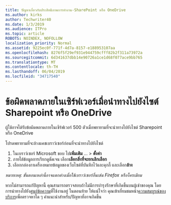 ```yaml
---
title: ปัญหาเกี่ยวกับประสิทธิภาพการทำงาน-SharePoint หรือ OneDrive
ms.author: kirks
author: Techwriter40
ms.date: 1/3/2019
ms.audience: ITPro
ms.topic: article
ROBOTS: NOINDEX, NOFOLLOW
localization_priority: Normal
ms.assetid: 9225ec0f-771f-4d7a-8157-e188953107aa
ms.openlocfilehash: 8276f5f29ef931e944759cfff82b2f311a73972a
ms.sourcegitcommit: 6d341637dbb14e90726a1ce1d68f077ace9bb765
ms.translationtype: MT
ms.contentlocale: th-TH
ms.lasthandoff: 06/04/2019
ms.locfileid: "34717540"
---
```

# <a name="internal-server-error-when-navigating-to-sharepoint-or-onedrive-sites"></a>ข้อผิดพลาดภายในเซิร์ฟเวอร์เมื่อนำทางไปยังไซต์ Sharepoint หรือ OneDrive

<p><span style="mso-bidi-font-family: Calibri; mso-bidi-theme-font: minor-latin;">ผู้ใช้อาจได้รับข้อผิดพลาดภายในเซิร์ฟเวอร์ 500 ตัวเมื่อพยายามที่จะนำทางไปยังไซต์ Sharepoint หรือ OneDrive</span></p> <p><span style="mso-bidi-font-family: Calibri; mso-bidi-theme-font: minor-latin;">โปรดพยายามที่จะล้างแคชเบราว์เซอร์ก่อนที่จะนำทางไปยังไซต์</span></p> <ol> <li><span style="mso-bidi-font-family: Calibri; mso-bidi-theme-font: minor-latin;">ในเบราว์เซอร์ Microsoft ขอบ ไป<strong>เพิ่มเติม</strong> &hellip; &gt; <strong>ตั้งค่า</strong></span></li> <li><span style="mso-bidi-font-family: Calibri; mso-bidi-theme-font: minor-latin;">ภายใต้ข้อมูลการเรียกดูชัดเจน เลือก<strong>เลือกสิ่งที่จะยกเลิกเลือก</strong></span></li> <li><span style="mso-bidi-font-family: Calibri; mso-bidi-theme-font: minor-latin;">เลือกกล่องกาเครื่องหมายข้อมูลของเว็บไซต์ที่บันทึกไว้และคุกกี้ และเลือก<strong>ล้าง</strong></span></li> </ol> <p><em style="mso-bidi-font-style: normal;"><span style="mso-bidi-font-family: Calibri; mso-bidi-theme-font: minor-latin;">หมายเหตุ: ขั้นตอนเหล่านี้อาจแตกต่างเมื่อใช้เบราว์เซอร์อื่นเช่น Firefox หรือโครเมียม</span></em></p> <p><span style="mso-bidi-font-family: Calibri; mso-bidi-theme-font: minor-latin;">หากไม่สามารถแก้ปัญหานี้ คุณสามารถตรวจสอบถ้าไม่มีการบำรุงรักษาที่เกิดขึ้นบนผู้เช่าของคุณ โดยการนำทางไปยัง<a href="https://portal.office.com/adminportal/home#/MessageCenter">ศูนย์ข้อความ</a>ที่ใช้งานอยู่ ในตอนท้าย ให้แน่ใจว่า คุณเข้าเยี่ยมชมหน้า<a href="https://portal.office.com/adminportal/home#/servicehealth">ความสมบูรณ์ของบริการ</a>เพื่อตรวจหาใด ๆ คำแนะนำสำหรับ/ปัญหาที่อาจเกิดขึ้น</span></p>

